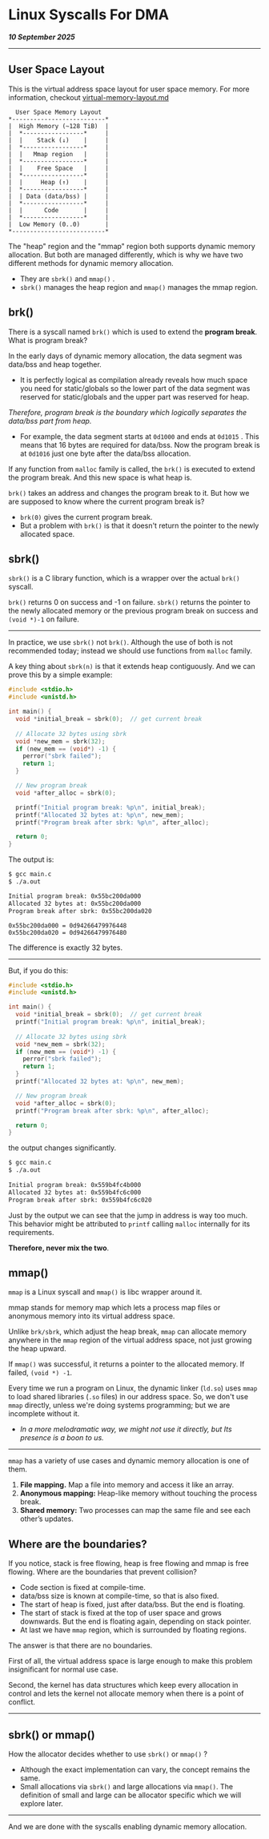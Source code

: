 # Linux Syscalls For DMA

_**10 September 2025**_

***

## User Space Layout

This is the virtual address space layout for user space memory. For more information, checkout [virtual-memory-layout.md](../introduction/virtual-memory-layout.md "mention")

```
  User Space Memory Layout
*--------------------------*
|  High Memory (~128 TiB)  |
|  *-----------------*     |
|  |    Stack (↓)    |     |
|  *-----------------*     |
|  |   Mmap region   |     |
|  *-----------------*     |
|  |    Free Space   |     |
|  *-----------------*     |
|  |     Heap (↑)    |     |
|  *-----------------*     |
|  | Data (data/bss) |     |
|  *-----------------*     |
|  |      Code       |     |
|  *-----------------*     |
|  Low Memory (0..0)       |
*--------------------------*
```

The "heap" region and the "mmap" region both supports dynamic memory allocation. But both are managed differently, which is why we have two different methods for dynamic memory allocation.

* They are `sbrk()` and `mmap()` .
* `sbrk()` manages the heap region and `mmap()` manages the mmap region.

## brk()

There is a syscall named `brk()` which is used to extend the **program break**. What is program break?

In the early days of dynamic memory allocation, the data segment was data/bss and heap together.

* It is perfectly logical as compilation already reveals how much space you need for static/globals so the lower part of the data segment was reserved for static/globals and the upper part was reserved for heap.

_Therefore, program break is the boundary which logically separates the data/bss part from heap._

* For example, the data segment starts at `0d1000` and ends at `0d1015` . This means that 16 bytes are required for data/bss. Now the program break is at `0d1016` just one byte after the data/bss allocation.

If any function from `malloc` family is called, the `brk()` is executed to extend the program break. And this new space is what heap is.

`brk()` takes an address and changes the program break to it. But how we are supposed to know where the current program break is?

* `brk(0)` gives the current program break.
* But a problem with `brk()` is that it doesn't return the pointer to the newly allocated space.

## sbrk()

`sbrk()` is a C library function, which is a wrapper over the actual `brk()` syscall.

`brk()` returns 0 on success and -1 on failure. `sbrk()` returns the pointer to the newly allocated memory or the previous program break on success and `(void *)-1` on failure.

***

In practice, we use `sbrk()` not `brk()`. Although the use of both is not recommended today; instead we should use functions from `malloc` family.

A key thing about `sbrk(n)` is that it extends heap contiguously. And we can prove this by a simple example:

```c
#include <stdio.h>
#include <unistd.h>

int main() {
  void *initial_break = sbrk(0);  // get current break
  
  // Allocate 32 bytes using sbrk
  void *new_mem = sbrk(32);
  if (new_mem == (void*) -1) {
    perror("sbrk failed");
    return 1;
  }

  // New program break
  void *after_alloc = sbrk(0);

  printf("Initial program break: %p\n", initial_break);
  printf("Allocated 32 bytes at: %p\n", new_mem);
  printf("Program break after sbrk: %p\n", after_alloc);

  return 0;
}
```

The output is:

```bash
$ gcc main.c
$ ./a.out

Initial program break: 0x55bc200da000
Allocated 32 bytes at: 0x55bc200da000
Program break after sbrk: 0x55bc200da020
```

```
0x55bc200da000 = 0d94266479976448
0x55bc200da020 = 0d94266479976480
```

The difference is exactly 32 bytes.

***

But, if you do this:

```c
#include <stdio.h>
#include <unistd.h>

int main() {
  void *initial_break = sbrk(0);  // get current break
  printf("Initial program break: %p\n", initial_break);
  
  // Allocate 32 bytes using sbrk
  void *new_mem = sbrk(32);
  if (new_mem == (void*) -1) {
    perror("sbrk failed");
    return 1;
  }
  printf("Allocated 32 bytes at: %p\n", new_mem);

  // New program break
  void *after_alloc = sbrk(0);
  printf("Program break after sbrk: %p\n", after_alloc);

  return 0;
}
```

the output changes significantly.

```bash
$ gcc main.c
$ ./a.out  
 
Initial program break: 0x559b4fc4b000
Allocated 32 bytes at: 0x559b4fc6c000
Program break after sbrk: 0x559b4fc6c020
```

Just by the output we can see that the jump in address is way too much. This behavior might be attributed to `printf` calling `malloc` internally for its requirements.

**Therefore, never mix the two**.

## mmap()

`mmap` is a Linux syscall and `mmap()` is libc wrapper around it.

mmap stands for memory map which lets a process map files or anonymous memory into its virtual address space.

Unlike `brk/sbrk`, which adjust the heap break, `mmap` can allocate memory anywhere in the `mmap` region of the virtual address space, not just growing the heap upward.

If `mmap()` was successful, it returns a pointer to the allocated memory. If failed, `(void *) -1`.

Every time we run a program on Linux, the dynamic linker (`ld.so`) uses `mmap` to load shared libraries (`.so` files) in our address space. So, we don't use `mmap` directly, unless we're doing systems programming; but we are incomplete without it.

* _In a more melodramatic way, we might not use it directly, but Its presence is a boon to us._

***

`mmap` has a variety of use cases and dynamic memory allocation is one of them.

1. **File mapping.** Map a file into memory and access it like an array.
2. **Anonymous mapping:** Heap-like memory without touching the process break.
3. **Shared memory:** Two processes can map the same file and see each other’s updates.



## Where are the boundaries?

If you notice, stack is free flowing, heap is free flowing and mmap is free flowing. Where are the boundaries that prevent collision?

* Code section is fixed at compile-time.
* data/bss size is known at compile-time, so that is also fixed.
* The start of heap is fixed, just after data/bss. But the end is floating.
* The start of stack is fixed at the top of user space and grows downwards. But the end is floating again, depending on stack pointer.
* At last we have `mmap` region, which is surrounded by floating regions.

The answer is that there are no boundaries.&#x20;

First of all, the virtual address space is large enough to make this problem insignificant for normal use case.

Second, the kernel has data structures which keep every allocation in control and lets the kernel not allocate memory when there is a point of conflict.

***

## sbrk() or mmap()

How the allocator decides whether to use `sbrk()` or `mmap()` ?

* Although the exact implementation can vary, the concept remains the same.
* Small allocations via `sbrk()` and large allocations via `mmap()`. The definition of small and large can be allocator specific which we will explore later.

***

And we are done with the syscalls enabling dynamic memory allocation.

